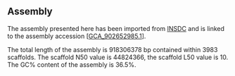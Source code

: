 **Assembly**
--------

The assembly presented here has been imported from [INSDC](http://www.insdc.org) and is linked to the assembly accession [[GCA\_902652985.1](http://www.ebi.ac.uk/ena/data/view/GCA_902652985.1)].

The total length of the assembly is 918306378 bp contained within 3983 scaffolds.
The scaffold N50 value is 44824366, the scaffold L50 value is 10.
The GC% content of the assembly is 36.5%.
